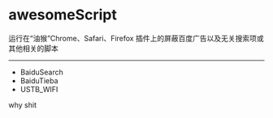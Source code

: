 # awesomeScript
运行在“油猴”Chrome、Safari、Firefox 插件上的屏蔽百度广告以及无关搜索项或其他相关的脚本

----


 * BaiduSearch
 * BaiduTieba
 * USTB_WIFI


 why shit